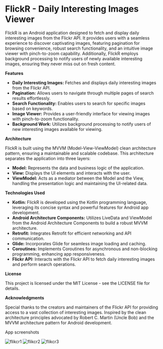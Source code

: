 # FlickR - Daily Interesting Images Viewer

FlickR is an Android application designed to fetch and display daily interesting images from the Flickr API. It provides users with a seamless experience to discover captivating images, featuring pagination for browsing convenience, robust search functionality, and an intuitive image viewer with pinch-to-zoom capability. Additionally, FlickR employs background processing to notify users of newly available interesting images, ensuring they never miss out on fresh content.

**Features**

- **Daily Interesting Images:** Fetches and displays daily interesting images from the Flickr API.
- **Pagination:** Allows users to navigate through multiple pages of search results effortlessly.
- **Search Functionality:** Enables users to search for specific images based on keywords.
- **Image Viewer:** Provides a user-friendly interface for viewing images with pinch-to-zoom functionality.
- **Background Work:** Utilizes background processing to notify users of new interesting images available for viewing.

**Architecture**

FlickR is built using the MVVM (Model-View-ViewModel) clean architecture pattern, ensuring a maintainable and scalable codebase. This architecture separates the application into three layers:

- **Model:** Represents the data and business logic of the application.
- **View:** Displays the UI elements and interacts with the user.
- **ViewModel:** Acts as a mediator between the Model and the View, handling the presentation logic and maintaining the UI-related data.

**Technologies Used**

- **Kotlin:** FlickR is developed using the Kotlin programming language, leveraging its concise syntax and powerful features for Android app development.
- **Android Architecture Components:** Utilizes LiveData and ViewModel from the Android Architecture Components to build a robust MVVM architecture.
- **Retrofit:** Integrates Retrofit for efficient networking and API communication.
- **Glide:** Incorporates Glide for seamless image loading and caching.
- **Coroutines:** Implements Coroutines for asynchronous and non-blocking programming, enhancing app responsiveness.
- **Flickr API:** Interacts with the Flickr API to fetch daily interesting images and perform search operations.

**License**

This project is licensed under the MIT License - see the LICENSE file for details.

**Acknowledgments**

Special thanks to the creators and maintainers of the Flickr API for providing access to a vast collection of interesting images. Inspired by the clean architecture principles advocated by Robert C. Martin (Uncle Bob) and the MVVM architecture pattern for Android development.

App screenshots

![flikcr1](https://github.com/EngFred/flickr-app/assets/136785545/7fdaab32-b39c-4b90-b536-4da7e2a0560a)
![flikcr2](https://github.com/EngFred/flickr-app/assets/136785545/d6afb285-77ef-4c94-9367-575a08145b54)
![flikcr3](https://github.com/EngFred/flickr-app/assets/136785545/2fc9957d-b2f6-4598-8810-ffe73acad207)
